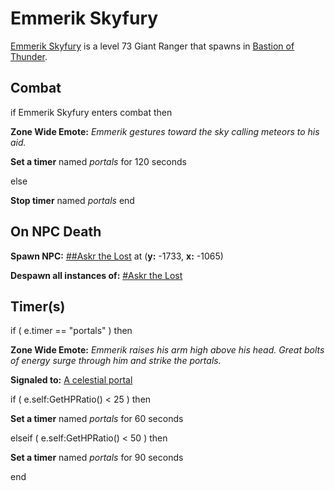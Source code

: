 # Emmerik Skyfury



[Emmerik Skyfury](/npc/209053) is a level 73 Giant Ranger that spawns in [Bastion of Thunder](/zone/209).



## Combat

if  Emmerik Skyfury enters combat  then


**Zone Wide Emote:** <span class="text-warning">*Emmerik gestures toward the sky calling meteors to his aid.*</span>


**Set a timer** named *portals* for 120 seconds

else


**Stop timer** named *portals*
end



## On NPC Death

**Spawn NPC:**  [\#\#Askr the Lost](/npc/209157) at (**y:** -1733, **x:** -1065)

**Despawn all instances of:**  [\#Askr the Lost](/npc/209156)


## Timer(s)

if ( e.timer == "portals" ) then


**Zone Wide Emote:** <span class="text-warning">*Emmerik raises his arm high above his head.  Great bolts of energy surge through him and strike the portals.*</span>


**Signaled to:**  [A celestial portal](/npc/209102)





if ( e.self:GetHPRatio() < 25 ) then



**Set a timer** named *portals* for 60 seconds






elseif ( e.self:GetHPRatio() < 50 ) then



**Set a timer** named *portals* for 90 seconds

end
